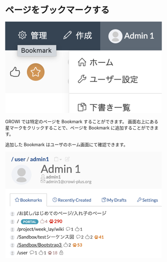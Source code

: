 # ページをブックマークする

![](./images/bookmark.png)

GROWI では特定のページを Bookmark することができます。
画面右上にある星マークをクリックすることで、ページを Bookmark に追加することができます。

追加した Bookmark はユーザのホーム画面にて確認できます。

![](./images/user_home.png)